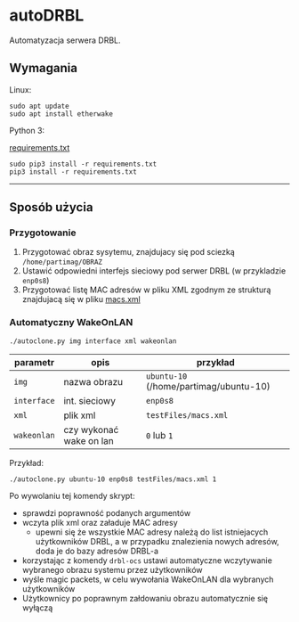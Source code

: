# autoDRBL
Automatyzacja serwera DRBL.

## Wymagania
Linux:

```
sudo apt update
sudo apt install etherwake
```

Python 3:

[requirements.txt](requirements.txt)

```
sudo pip3 install -r requirements.txt
pip3 install -r requirements.txt
```

---

## Sposób użycia

### Przygotowanie
1. Przygotować obraz sysytemu, znajdujacy się pod sciezką `/home/partimag/OBRAZ`
2. Ustawić odpowiedni interfejs sieciowy pod serwer DRBL (w przykladzie `enp0s8`)
3. Przygotować listę MAC adresów w pliku XML zgodnym ze strukturą znajdujacą się w pliku [macs.xml](testFiles/macs.xml)

### Automatyczny WakeOnLAN

`./autoclone.py img interface xml wakeonlan`

| parametr | opis | przykład |
| -------- | ---- | -------- |
| `img` | nazwa obrazu | `ubuntu-10` (/home/partimag/ubuntu-10) |
| `interface` | int. sieciowy | `enp0s8` |
| `xml` | plik xml | `testFiles/macs.xml` |
| `wakeonlan` | czy wykonać wake on lan | `0` lub `1` |

Przykład:

`./autoclone.py ubuntu-10 enp0s8 testFiles/macs.xml 1`

Po wywolaniu tej komendy skrypt:
* sprawdzi poprawność podanych argumentów
* wczyta plik xml oraz załaduje MAC adresy
	- upewni się że wszystkie MAC adresy należą do list istniejacych użytkowników DRBL, a w przypadku znalezienia nowych adresów, doda je do bazy adresów DRBL-a
* korzystając z komendy `drbl-ocs` ustawi automatyczne wczytywanie wybranego obrazu systemu przez użytkowników
* wyśle magic packets, w celu wywołania WakeOnLAN dla wybranych użytkowników
* Użytkownicy po poprawnym załdowaniu obrazu automatycznie się wyłączą
